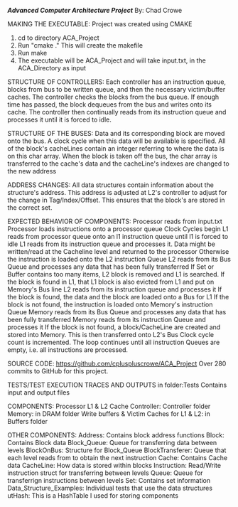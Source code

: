***Advanced Computer Architecture Project***
By: Chad Crowe

MAKING THE EXECUTABLE:
Project was created using CMAKE
1. cd to directory ACA_Project
2. Run "cmake ."
        This will create the makefile
3. Run make
4. The executable will be ACA_Project and will take input.txt, in the ACA_Directory as input

STRUCTURE OF CONTROLLERS:
Each controller has an instruction queue, blocks from bus to be written queue, and then the necessary victim/buffer caches.
The controller checks the blocks from the bus queue.  If enough time has passed, the block dequeues from the bus and writes onto its cache.
The controller then continually reads from its instruction queue and processes it until it is forced to idle.

STRUCTURE OF THE BUSES:
Data and its corresponding block are moved onto the bus.  A clock cycle when this data will be available is specified.
All of the block's cacheLines contain an integer referring to where the data is on this char array.
When the block is taken off the bus, the char array is transferred to the cache's data and the cacheLine's indexes are changed to the new address

ADDRESS CHANGES:
All data structures contain information about the structure's address.
This address is adjusted at L2's controller to adjust for the change in Tag/Index/Offset.  This ensures that the block's are stored in the correct set.

EXPECTED BEHAVIOR OF COMPONENTS:
Processor reads from input.txt
Processor loads instructions onto a processor queue
Clock Cycles begin
L1 reads from processor queue onto an l1 instruction queue until l1 is forced to idle
L1 reads from its instruction queue and processes it.
    Data might be written/read at the Cacheline level and returned to the processor
    Otherwise the instruction is loaded onto the L2 instruction Queue
L2 reads from its Bus Queue and processes any data that has been fully transferred
    If Set or Buffer contains too many items, L2 block is removed and L1 is searched.  If the block is found in L1, that L1 block is also evicted from L1 and put on Memory's Bus line
L2 reads from its instruction queue and processes it
    If the block is found, the data and the block are loaded onto a Bus for L1
    If the block is not found, the instruction is loaded onto Memory's instruction Queue
Memory reads from its Bus Queue and processes any data that has been fully transferred
Memory reads from its instruction Queue and processes it
    If the block is not found, a block/CacheLine are created and stored into Memory.  This is then transferred onto L2's Bus
Clock cycle count is incremented.
The loop continues until all instruction Queues are empty, i.e. all instructions are processed.

SOURCE CODE:
https://github.com/cpluspluscrowe/ACA_Project
    Over 280 commits to GitHub for this project.

TESTS/TEST EXECUTION TRACES AND OUTPUTS
in folder:Tests
    Contains input and output files

COMPONENTS:
Processor
L1 & L2 Cache Controller: Controller folder
Memory: in DRAM folder
Write buffers & Victim Caches for L1 & L2: in Buffers folder

OTHER COMPONENTS:
Address: Contains block address functions
Block: Contains Block data
Block_Queue: Queue for transferring data between levels
BlockOnBus: Structure for Block_Queue
BlockTransferer: Queue that each level reads from to obtain the next instruction
Cache: Contains Cache data
CacheLine: How data is stored within blocks
Instruction: Read/Write instruction struct for transferring between levels
Queue: Queue for transferrign instructions between levels
Set: Contains set information
Data_Structure_Examples: Individual tests that use the data structures
utHash: This is a HashTable I used for storing components

